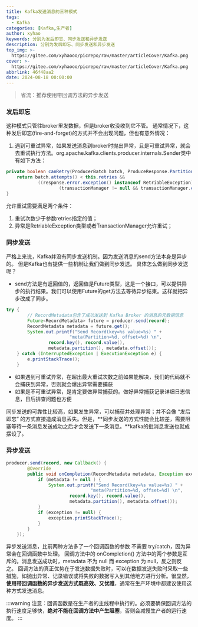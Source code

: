 ```yaml
---
title: Kafka发送消息的三种模式
tags:
  - Kafka
categories: [Kafka,生产者]
author: xyhao
keywords: 分别为发后即忘、同步发送和异步发送
description: 分别为发后即忘、同步发送和异步发送
top_img: >-
  https://gitee.com/xyhaooo/picrepo/raw/master/articleCover/Kafka.png
cover: >-
  https://gitee.com/xyhaooo/picrepo/raw/master/articleCover/Kafka.png
abbrlink: 46f48aa2
date: 2024-08-18 00:00:00
---
```



> 省流：推荐使用带回调方法的异步发送

### 发后即忘
这种模式只管往broker里发数据，但是broker收没收到它不管。
通常情况下，这种发后即忘(fire-and-forget)的方式并不会出现问题，但也有意外情况：

1. 遇到可重试异常，如果发送消息到broker时抛出异常，且是可重试异常，就会去重试执行方法。org.apache.kafka.clients.producer.internals.Sender类中有如下方法：
```java
private boolean canRetry(ProducerBatch batch, ProduceResponse.PartitionResponse response) {
    return batch.attempts() < this.retries &&
            ((response.error.exception() instanceof RetriableException) ||
                    (transactionManager != null && transactionManager.canRetry(response, batch)));
}
```
允许重试需要满足两个条件：

1. 重试次数少于参数retries指定的值；
2. 异常是RetriableException类型或者TransactionManager允许重试；
### 同步发送
严格上来说，Kafka并没有同步发送机制。因为发送消息的send方法本身是异步的。
但是Kafka也有提供一些机制让我们做到同步发送。
具体怎么做到同步发送呢？

- send方法是有返回值的，返回值是Future类型，这是一个接口，可以提供异步的执行结果。我们可以使用Future的get方法去等待异步结束。这样就把异步改成了同步。

```java
try {
        // RecordMetadata包含了成功发送到 Kafka Broker 的消息的元数据信息
        Future<RecordMetadata> future = producer.send(record);
        RecordMetadata metadata = future.get();
        System.out.printf("Send Record(key=%s value=%s) " +
                        "meta(Partition=%d, offset=%d) \n",
                record.key(), record.value(),
                metadata.partition(), metadata.offset());
    } catch (InterruptedException | ExecutionException e) {
        e.printStackTrace();
    }

```

- 如果遇到可重试异常，在超出最大重试次数之前如果能解决，我们的代码就不会捕获到异常，否则就会爆出异常需要捕获
- 如果是不可重试异常，是肯定要做异常捕获的。做好异常捕获记录详细日志信息，日后排查问题也方便

同步发送的可靠性比较高，如果发生异常，可以捕获并处理异常；并不会像 “发后即忘” 的方式直接造成消息丢失。但是，**同步发送的方式性能会比较差，需要阻塞等待一条消息发送成功之后才会发送下一条消息。**kafka的批消息发送也就成摆设了。

### 异步发送

```java
producer.send(record, new Callback() {
        @Override
        public void onCompletion(RecordMetadata metadata, Exception exception) {
            if (metadata != null ) {
                System.out.printf("Send Record(key=%s value=%s) " +
                                "meta(Partition=%d, offset=%d) \n",
                        record.key(), record.value(),
                        metadata.partition(), metadata.offset());
            }
            if (exception != null) {
                exception.printStackTrace();
            }
        }
    });
```

异步发送消息，比前两种方法多了一个回调函数的参数
不需要 try/catch，因为异常会在回调函数中处理。
回调方法中的 onCompletion() 方法中的两个参数是互斥的。消息发送成功时，metadata 不为 null 而 exception 为 null，反之则反之。
回调方法的真正优势在于发送数据失败时，可以在数据发送失败时采取一些措施，如抛出异常、记录错误或将失败的数据写入到其他地方进行分析。很显然，**使用带回调函数的异步发送方式既高效、又优雅**，通常在生产环境中都建议使用这种方式发送消息。

:::warning
注意：回调函数是在生产者的主线程中执行的。必须要确保回调方法的执行速度足够快，**绝对不能在回调方法中产生阻塞**，否则会减慢生产者的运行速度。
:::


